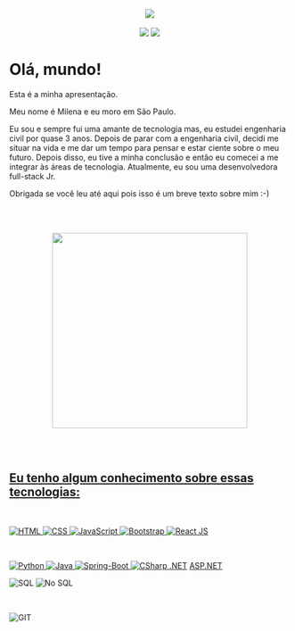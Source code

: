 <!--### Hi there 👋

<!--
**srcmilena/srcmilena** is a ✨ _special_ ✨ repository because its `README.md` (this file) appears on your GitHub profile.

Here are some ideas to get you started:

- 🔭 I’m currently working on ...
- 🌱 I’m currently learning ...
- 👯 I’m looking to collaborate on ...
- 🤔 I’m looking for help with ...
- 💬 Ask me about ...
- 📫 How to reach me: ...
- 😄 Pronouns: ...
- ⚡ Fun fact: ... 👋
-->

<!--<p align="center">
  <img width="250" src="https://giphy.com/embed/aN3VDpxiCaby8">
</p>-->

<div align="center">
  <a href="https://github.com/srcmilena">
  <img src="https://res.cloudinary.com/srcmilena/image/upload/v1642969111/milena_brito_att_1_l0e8q3.png"/>
</div>
  
  </br>

<div align="center">
  <a href = "#"><img src="https://img.shields.io/badge/zmilenabrito%40gmail.com-Gmail-red?style=plastic&logo=gmail&logoColor=white" target="_blank"></a>
  <a href="https://www.linkedin.com/in/srcmilena" target="_blank"><img src="https://img.shields.io/badge/-Linkedin-blue?style=plastic&logo=linkedin&logoColor=white" target="_blank"></a> 
</div>

<!--# Hello, world!

This is my presentation.

My name is Milena, I live in São Paulo, Brazil.

I am a technology lover but, I studied civil engineering for almost three years. I decided to stop and gave myself time to think and be aware of my future. After that, I got my conclusion so, I started to follow tech/dev departments. Currently, I am studying to become a Full-stack developer.

Thank you if you read this because it is a short text about me :)-->

# Olá, mundo!

Esta é a minha apresentação.

Meu nome é Milena e eu moro em São Paulo.

Eu sou e sempre fui uma amante de tecnologia mas, eu estudei engenharia civil por quase 3 anos. Depois de parar com a engenharia civil, decidi me situar na vida e me dar um tempo para pensar e estar ciente sobre o meu futuro. Depois disso, eu tive a minha conclusão e então eu comecei a me integrar às áreas de tecnologia. Atualmente, eu sou uma desenvolvedora full-stack Jr.

Obrigada se você leu até aqui pois isso é um breve texto sobre mim :-)

</br></br>

<div align="center">
  <a href="https://github.com/srcmilena">
  <!--<img height="140em" src="https://github-readme-stats.vercel.app/api?username=srcmilena&hide=prs,issues,contribs&layout=compact&show_icons=true&theme=blueberry&hide_border=true&include_all_commits=true&count_private=true"/>-->
  <img height="350em" src="https://github-readme-stats.vercel.app/api/top-langs/?username=srcmilena&langs_count=10&theme=blueberry&hide_border=true"/>
  <!--<img height="160em" src="http://github-readme-streak-stats.herokuapp.com?user=srcmilena&layout=compact&theme=blueberry&hide_border=true&date_format=M%20j%5B%2C%20Y%5D&dates=DDDDDD"/>  &layout=compact--> 
    
  <!--<img height="140em" src="http://github-readme-streak-stats.herokuapp.com?user=srcmilena&theme=dracula&hide_border=true&date_format=M%20j%5B%2C%20Y%5D"/>-->

   
   <!--[Top Langs](https://github-readme-stats.vercel.app/api/top-langs/?username=srcmilena&show_icons=true&theme=highcontrast)-->
   
</div>
 
 </br></br>
 
<!-- ## I have some knowledge about these technologies:-->
## Eu tenho algum conhecimento sobre essas tecnologias:
</br>

![HTML](https://img.shields.io/badge/HTML-E34F26?style=plastic&logoColor=white)
![CSS](https://img.shields.io/badge/CSS-1572B6?style=plastic&logoColor=white)
![JavaScript](https://img.shields.io/badge/JavaScript-F7DF1E?style=plastic&logoColor=white)
![Bootstrap](https://img.shields.io/badge/Bootstrap-563D7C?style=plastic&logoColor=white)
![React JS](https://img.shields.io/badge/React%20JS-1572B6?style=plastic&logoColor=white)

</br>

![Python](https://img.shields.io/badge/Python-14354C?style=plastic&logoColor=white)
![Java](https://img.shields.io/badge/Java-ED8B00?style=plastic&logoColor=white)
![Spring-Boot](https://img.shields.io/badge/SpringBoot-ED8B00?style=plastic&logoColor=white)
![CSharp](https://img.shields.io/badge/CSharp-239120?style=plastic&logoColor=white)
[.NET](https://img.shields.io/badge/.NET-239120?style=plastic&logoColor=white)
[ASP.NET](https://img.shields.io/badge/ASP.NET-239120?style=plastic&logoColor=white)
<!--![MySQL](https://img.shields.io/badge/MySQL-1572B6?style=plastic&logoColor=white)-->
![SQL](https://img.shields.io/badge/SQL-00000F?style=plastic&logoColor=white)
![No SQL](https://img.shields.io/badge/NoSQL-00000F?style=plastic&logoColor=white)

</br>

![GIT](https://img.shields.io/badge/GIT-E34F26?style=plastic&logoColor=white)


<!--
![HTML](https://img.shields.io/badge/-HTML-white?style=flat-square&logo=html5&logoColor=black)
![CSS](https://img.shields.io/badge/-CSS-white?style=flat-square&logo=CSS3&logoColor=black)
![JavaScript](https://img.shields.io/badge/-JavaScript-white?style=flat-square&logo=JavaScript&logoColor=black)
![Bootstrap](https://img.shields.io/badge/-Bootstrap-white?style=flat-square&logo=bootstrap&logoColor=black)
![ReactJS](https://img.shields.io/badge/-ReactJS-white?style=flat-square&logo=react&logoColor=black)

</br>

![Python](https://img.shields.io/badge/-Python-white?style=flat-square&logo=Python&logoColor=black)
![Java](https://img.shields.io/badge/-Java-white?style=flat-square&logo=Java&logoColor=black)
![CSharp](https://img.shields.io/badge/-CSharp-white?style=flat-square&logo=CSharp&logoColor=black)
![MySQL](https://img.shields.io/badge/-MySQL-white?style=flat-square&logo=mysql&logoColor=black)
![SQL Server](https://img.shields.io/badge/-SQL%20Server-white?style=flat-square&logo=microsoft-sql-server&logoColor=black)

</br>

![GIT](https://img.shields.io/badge/-GIT-white?style=flat-square&logo=git&logoColor=black)
-->
 
 <!--##
<div align="center" style="display: inline_block"><br>
  <img align="center" alt="JavaScript" height="30" width="40" src="https://www.svgrepo.com/show/373705/js-official.svg">
  <img align="center" alt="HTML" height="30" width="40" src="https://www.svgrepo.com/show/373669/html.svg">
  <img align="center" alt="CSS" height="30" width="40" src="https://www.svgrepo.com/show/373535/css.svg">
  <img align="center" alt="Python" height="30" width="40" src="https://www.svgrepo.com/show/374016/python.svg">
  <img align="center" alt="CSharp" height="30" width="40" src="https://www.svgrepo.com/show/353622/c-sharp.svg">
  <img align="center" alt="Java" height="30" width="40" src="https://www.svgrepo.com/show/184143/java.svg">
</div>
  
  ##
  </br>
  
  <div align="center">
  <a href = "#"><img src="https://img.shields.io/badge/zmilenabrito%40gmail.com-Gmail-red?style=plastic&logo=gmail&logoColor=white" target="_blank"></a>
  <a href="https://www.linkedin.com/in/srcmilena" target="_blank"><img src="https://img.shields.io/badge/-LinkedIn-blue?style=plastic&logo=linkedin&logoColor=white" target="_blank"></a>
 
</div>-->
